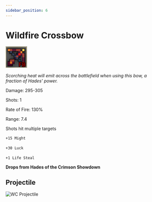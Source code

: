 ```yaml
---
sidebar_position: 6
---
```


# Wildfire Crossbow

![WC](https://raw.githubusercontent.com/Terracidal/Gifs/refs/heads/main/Wildfire.png)

<i>Scorching heat will emit across the battlefield when using this bow, a fraction of Hades' power.</i>

Damage: 295-305

Shots: 1

Rate of Fire: 130%

Range: 7.4

Shots hit multiple targets

    +15 Might
    
    +30 Luck
    
    +1 Life Steal
    

**Drops from Hades of the Crimson Showdown**

## Projectile

![WC Projectile](https://raw.githubusercontent.com/Valor-Inc/Wiki/refs/heads/main/static/img/weapons/Bows/wildfire.gif)
